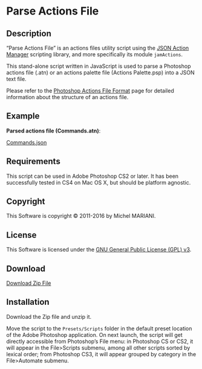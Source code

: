 # Parse Actions File

## Description

“Parse Actions File” is an actions files utility script using the [JSON Action Manager](/JSON-Action-Manager) scripting library, and more specifically its module `jamActions`.

This stand-alone script written in JavaScript is used to parse a Photoshop actions file (.atn) or an actions palette file (Actions Palette.psp) into a JSON text file.

Please refer to the [Photoshop Actions File Format](/Documentation/Photoshop-Actions-File-Format) page for detailed information about the structure of an actions file.

## Example

**Parsed actions file (Commands.atn)**:

[Commands.json](Commands.json)

## Requirements

This script can be used in Adobe Photoshop CS2 or later. It has been successfully tested in CS4 on Mac OS X, but should be platform agnostic.

## Copyright

This Software is copyright © 2011-2016 by Michel MARIANI.

## License

This Software is licensed under the [GNU General Public License (GPL) v3](https://www.gnu.org/licenses/gpl.html).

## Download

[Download Zip File](/Downloads/Parse-Actions-File-2.2.zip)

## Installation

Download the Zip file and unzip it.

Move the script to the `Presets/Scripts` folder in the default preset location of the Adobe Photoshop application. On next launch, the script will get directly accessible from Photoshop’s File menu: in Photoshop CS or CS2, it will appear in the File>Scripts submenu, among all other scripts sorted by lexical order; from Photoshop CS3, it will appear grouped by category in the File>Automate submenu.

